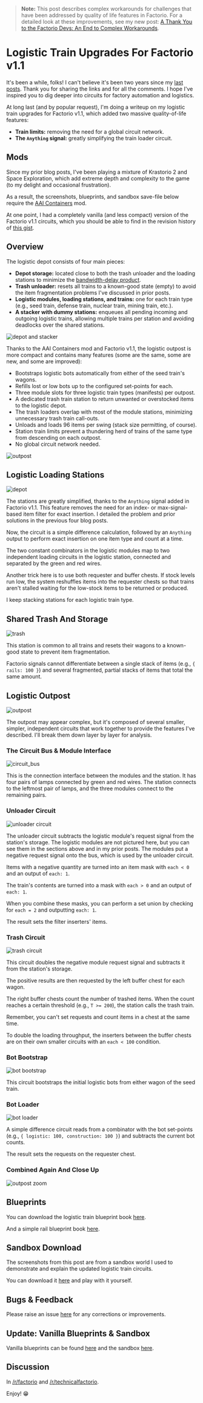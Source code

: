 > **Note:** This post describes complex workarounds for challenges that have been addressed by quality of life features in Factorio. For a detailed look at these improvements, see my new post: [A Thank You to the Factorio Devs: An End to Complex Workarounds](/factorio/2025/08/07/factorio-qol-improvements.html).

# Logistic Train Upgrades For Factorio v1.1

It's been a while, folks! I can't believe it's been two years since my [last posts](https://mason-larobina.github.io/factorio/). Thank you for sharing the links and for all the comments. I hope I've inspired you to dig deeper into circuits for factory automation and logistics.

At long last (and by popular request), I'm doing a writeup on my logistic train upgrades for Factorio v1.1, which added two massive quality-of-life features:

- **Train limits:** removing the need for a global circuit network.
- **The `Anything` signal:** greatly simplifying the train loader circuit.

## Mods

Since my prior blog posts, I've been playing a mixture of Krastorio 2 and Space Exploration, which add extreme depth and complexity to the game (to my delight and occasional frustration).

As a result, the screenshots, blueprints, and sandbox save-file below require the [AAI Containers](https://mods.factorio.com/mod/aai-containers) mod.

At one point, I had a completely vanilla (and less compact) version of the Factorio v1.1 circuits, which you should be able to find in the revision history of [this gist](https://gist.github.com/mason-larobina/68389bbf2fa9ee4d764ae58c4a443f8a).

## Overview

The logistic depot consists of four main pieces:

- **Depot storage:** located close to both the trash unloader and the loading stations to minimize the [bandwidth-delay product](https://en.wikipedia.org/wiki/Bandwidth-delay_product).
- **Trash unloader:** resets all trains to a known-good state (empty) to avoid the item fragmentation problems I've discussed in prior posts.
- **Logistic modules, loading stations, and trains:** one for each train type (e.g., seed train, defense train, nuclear train, mining train, etc.).
- **A stacker with dummy stations:** enqueues all pending incoming and outgoing logistic trains, allowing multiple trains per station and avoiding deadlocks over the shared stations.

![depot and stacker](depot_and_stacker.jpg)

Thanks to the AAI Containers mod and Factorio v1.1, the logistic outpost is more compact and contains many features (some are the same, some are new, and some are improved):

- Bootstraps logistic bots automatically from either of the seed train's wagons.
- Refills lost or low bots up to the configured set-points for each.
- Three module slots for three logistic train types (manifests) per outpost.
- A dedicated trash train station to return unwanted or overstocked items to the logistic depot.
- The trash loaders overlap with most of the module stations, minimizing unnecessary trash train call-outs.
- Unloads and loads 96 items per swing (stack size permitting, of course).
- Station train limits prevent a thundering herd of trains of the same type from descending on each outpost.
- No global circuit network needed.

![outpost](outpost.jpg)

## Logistic Loading Stations

![depot](depot.jpg)

The stations are greatly simplified, thanks to the `Anything` signal added in Factorio v1.1. This feature removes the need for an index- or max-signal-based item filter for exact insertion. I detailed the problem and prior solutions in the previous four blog posts.

Now, the circuit is a simple difference calculation, followed by an `Anything` output to perform exact insertion on one item type and count at a time.

The two constant combinators in the logistic modules map to two independent loading circuits in the logistic station, connected and separated by the green and red wires.

Another trick here is to use both requester and buffer chests. If stock levels run low, the system reshuffles items into the requester chests so that trains aren't stalled waiting for the low-stock items to be returned or produced.

I keep stacking stations for each logistic train type.

## Shared Trash And Storage

![trash](trash.jpg)

This station is common to all trains and resets their wagons to a known-good state to prevent item fragmentation.

Factorio signals cannot differentiate between a single stack of items (e.g., `{ rails: 100 }`) and several fragmented, partial stacks of items that total the same amount.

## Logistic Outpost

![outpost](outpost.jpg)

The outpost may appear complex, but it's composed of several smaller, simpler, independent circuits that work together to provide the features I've described. I'll break them down layer by layer for analysis.

### The Circuit Bus & Module Interface

![circuit_bus](circuit_bus.jpg)

This is the connection interface between the modules and the station. It has four pairs of lamps connected by green and red wires. The station connects to the leftmost pair of lamps, and the three modules connect to the remaining pairs.

### Unloader Circuit

![unloader circuit](unloader_circuit.jpg)

The unloader circuit subtracts the logistic module's request signal from the station's storage. The logistic modules are not pictured here, but you can see them in the sections above and in my prior posts. The modules put a negative request signal onto the bus, which is used by the unloader circuit.

Items with a negative quantity are turned into an item mask with `each < 0` and an output of `each: 1`.

The train's contents are turned into a mask with `each > 0` and an output of `each: 1`.

When you combine these masks, you can perform a set union by checking for `each = 2` and outputting `each: 1`.

The result sets the filter inserters' items.

### Trash Circuit

![trash circuit](trash_circuit.jpg)

This circuit doubles the negative module request signal and subtracts it from the station's storage.

The positive results are then requested by the left buffer chest for each wagon.

The right buffer chests count the number of trashed items. When the count reaches a certain threshold (e.g., `T >= 200`), the station calls the trash train.

Remember, you can't set requests and count items in a chest at the same time.

To double the loading throughput, the inserters between the buffer chests are on their own smaller circuits with an `each < 100` condition.

### Bot Bootstrap

![bot bootstrap](bot_bootstrap.jpg)

This circuit bootstraps the initial logistic bots from either wagon of the seed train.

### Bot Loader

![bot loader](bot_loader.jpg)

A simple difference circuit reads from a combinator with the bot set-points (e.g., `{ logistic: 100, construction: 100 }`) and subtracts the current bot counts.

The result sets the requests on the requester chest.

### Combined Again And Close Up

![outpost zoom](outpost_zoom.jpg)

## Blueprints

You can download the logistic train blueprint book [here](blueprint.txt).

And a simple rail blueprint book [here](rails.txt).

## Sandbox Download

The screenshots from this post are from a sandbox world I used to demonstrate and explain the updated logistic train circuits.

You can download it [here](sandbox.zip) and play with it yourself.

## Bugs & Feedback

Please raise an issue [here](http://github.com/mason-larobina/factorio) for any corrections or improvements.

## Update: Vanilla Blueprints & Sandbox

Vanilla blueprints can be found [here](vanilla-blueprint.txt) and the sandbox [here](vanilla-sandbox.zip).

## Discussion

In [/r/factorio](https://www.reddit.com/r/factorio/comments/v5weot/logistic_train_upgrades_for_factorio_v11_part_5/) and [/r/technicalfactorio](https://www.reddit.com/r/technicalfactorio/comments/v5yc5w/logistic_train_upgrades_for_factorio_v11_part_5/).

Enjoy! 😁
